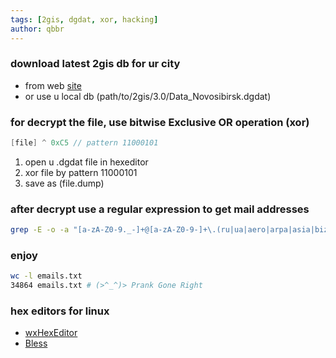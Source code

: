 ```yaml
---
tags: [2gis, dgdat, xor, hacking]
author: qbbr
---
```


### download latest 2gis db for ur city

 * from web [site](http://2gis.ru/how-get/linux/)
 * or use u local db (path/to/2gis/3.0/Data_Novosibirsk.dgdat)

### for decrypt the file, use bitwise Exclusive OR operation (xor)

```cpp
[file] ^ 0xC5 // pattern 11000101
```

 1. open u .dgdat file in hexeditor
 2. xor file by pattern 11000101
 3. save as (file.dump)

### after decrypt use a regular expression to get mail addresses

```bash
grep -E -o -a "[a-zA-Z0-9._-]+@[a-zA-Z0-9-]+\.(ru|ua|aero|arpa|asia|biz|cat|com|coop|edu|gov|info|int|jobs|mil|mobi|museum|name|net|org|pro|tel|travel)" file.dump > emails.txt
```

### enjoy

```bash
wc -l emails.txt
34864 emails.txt # (>^_^)> Prank Gone Right
```

### hex editors for linux

 * [wxHexEditor](http://www.wxhexeditor.org/)
 * [Bless](http://home.gna.org/bless/)

